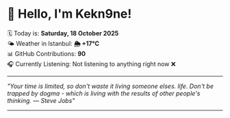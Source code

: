 # 👋 Hello, I'm Kekn9ne!

🗓️ Today is: **Saturday, 18 October 2025**  
🌤️ Weather in Istanbul: **🌦   +17°C**  
📊 GitHub Contributions: **90**  
🎧 Currently Listening: Not listening to anything right now ❌

---

_"Your time is limited, so don't waste it living someone elses. life. Don't be trapped by dogma - which is living with the results of other people's thinking. — *Steve Jobs*"_

---
